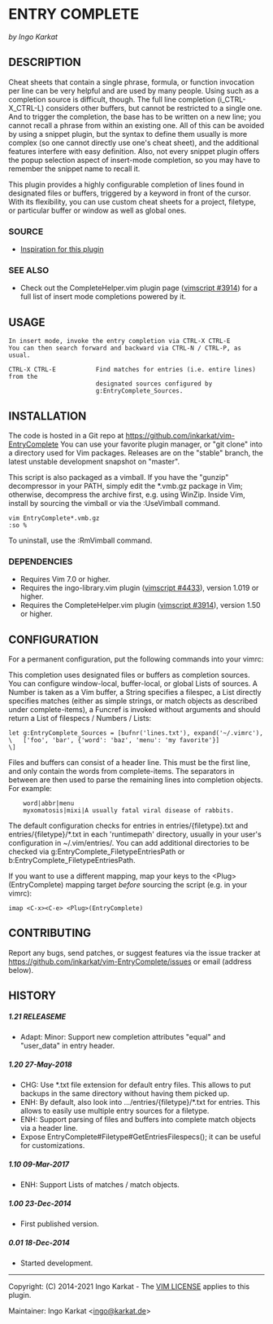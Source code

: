 ENTRY COMPLETE
===============================================================================
_by Ingo Karkat_

DESCRIPTION
------------------------------------------------------------------------------

Cheat sheets that contain a single phrase, formula, or function invocation per
line can be very helpful and are used by many people. Using such as a
completion source is difficult, though. The full line completion
(i\_CTRL-X\_CTRL-L) considers other buffers, but cannot be restricted to a
single one. And to trigger the completion, the base has to be written on a new
line; you cannot recall a phrase from within an existing one. All of this can
be avoided by using a snippet plugin, but the syntax to define them usually is
more complex (so one cannot directly use one's cheat sheet), and the
additional features interfere with easy definition. Also, not every snippet
plugin offers the popup selection aspect of insert-mode completion, so you may
have to remember the snippet name to recall it.

This plugin provides a highly configurable completion of lines found in
designated files or buffers, triggered by a keyword in front of the cursor.
With its flexibility, you can use custom cheat sheets for a project, filetype,
or particular buffer or window as well as global ones.

### SOURCE

- [Inspiration for this plugin](http://stackoverflow.com/questions/27539429/vim-snippet-phrase-dropdown-menu)

### SEE ALSO

- Check out the CompleteHelper.vim plugin page ([vimscript #3914](http://www.vim.org/scripts/script.php?script_id=3914)) for a full
  list of insert mode completions powered by it.

USAGE
------------------------------------------------------------------------------

    In insert mode, invoke the entry completion via CTRL-X CTRL-E
    You can then search forward and backward via CTRL-N / CTRL-P, as usual.

    CTRL-X CTRL-E           Find matches for entries (i.e. entire lines) from the
                            designated sources configured by
                            g:EntryComplete_Sources.

INSTALLATION
------------------------------------------------------------------------------

The code is hosted in a Git repo at
    https://github.com/inkarkat/vim-EntryComplete
You can use your favorite plugin manager, or "git clone" into a directory used
for Vim packages. Releases are on the "stable" branch, the latest unstable
development snapshot on "master".

This script is also packaged as a vimball. If you have the "gunzip"
decompressor in your PATH, simply edit the \*.vmb.gz package in Vim; otherwise,
decompress the archive first, e.g. using WinZip. Inside Vim, install by
sourcing the vimball or via the :UseVimball command.

    vim EntryComplete*.vmb.gz
    :so %

To uninstall, use the :RmVimball command.

### DEPENDENCIES

- Requires Vim 7.0 or higher.
- Requires the ingo-library.vim plugin ([vimscript #4433](http://www.vim.org/scripts/script.php?script_id=4433)), version 1.019 or
  higher.
- Requires the CompleteHelper.vim plugin ([vimscript #3914](http://www.vim.org/scripts/script.php?script_id=3914)), version 1.50 or
  higher.

CONFIGURATION
------------------------------------------------------------------------------

For a permanent configuration, put the following commands into your vimrc:

This completion uses designated files or buffers as completion sources. You
can configure window-local, buffer-local, or global Lists of sources. A Number
is taken as a Vim buffer, a String specifies a filespec, a List directly
specifies matches (either as simple strings, or match objects as described
under complete-items), a Funcref is invoked without arguments and should
return a List of filespecs / Numbers / Lists:

    let g:EntryComplete_Sources = [bufnr('lines.txt'), expand('~/.vimrc'),
    \   ['foo', 'bar', {'word': 'baz', 'menu': 'my favorite'}]
    \]

Files and buffers can consist of a header line. This must be the first line,
and only contain the words from complete-items. The separators in between
are then used to parse the remaining lines into completion objects. For
example:
```
    word|abbr|menu
    myxomatosis|mixi|A usually fatal viral disease of rabbits.
```

The default configuration checks for entries in entries/{filetype}.txt and
entries/{filetype}/\*.txt in each 'runtimepath' directory, usually in your
user's configuration in ~/.vim/entries/.
You can add additional directories to be checked via
g:EntryComplete\_FiletypeEntriesPath or b:EntryComplete\_FiletypeEntriesPath.

If you want to use a different mapping, map your keys to the
&lt;Plug&gt;(EntryComplete) mapping target _before_ sourcing the script
(e.g. in your vimrc):

    imap <C-x><C-e> <Plug>(EntryComplete)

CONTRIBUTING
------------------------------------------------------------------------------

Report any bugs, send patches, or suggest features via the issue tracker at
https://github.com/inkarkat/vim-EntryComplete/issues or email (address below).

HISTORY
------------------------------------------------------------------------------

##### 1.21    RELEASEME
- Adapt: Minor: Support new completion attributes "equal" and "user\_data" in
  entry header.

##### 1.20    27-May-2018
- CHG: Use \*.txt file extension for default entry files. This allows to put
  backups in the same directory without having them picked up.
- ENH: By default, also look into .../entries/{filetype}/\*.txt for entries.
  This allows to easily use multiple entry sources for a filetype.
- ENH: Support parsing of files and buffers into complete match objects via a
  header line.
- Expose EntryComplete#Filetype#GetEntriesFilespecs(); it can be useful for
  customizations.

##### 1.10    09-Mar-2017
- ENH: Support Lists of matches / match objects.

##### 1.00    23-Dec-2014
- First published version.

##### 0.01    18-Dec-2014
- Started development.

------------------------------------------------------------------------------
Copyright: (C) 2014-2021 Ingo Karkat -
The [VIM LICENSE](http://vimdoc.sourceforge.net/htmldoc/uganda.html#license) applies to this plugin.

Maintainer:     Ingo Karkat &lt;ingo@karkat.de&gt;
